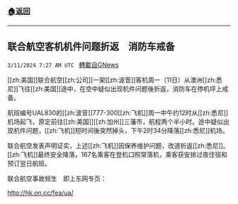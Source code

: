 ###  [:house:返回](README.md)
---


## 联合航空客机机件问题折返　消防车戒备
`3/11/2024 7:27 AM UTC ` [轉載自GNews](https://gnews.org/articles/2383589)

[[zh:美国]]联合航空[[zh:公司]]一架[[zh:波音]]客机周一（11日）从澳洲[[zh:悉尼]]飞往[[zh:美国]]途中，在空中疑似出现机件问题後折返，消防车在停机坪上戒备。

航班编号UAL830的[[zh:波音]]777-300[[zh:飞机]]周一中午约12时从[[zh:悉尼]]机场起飞，原定前往[[zh:美国]][[zh:加州]]三藩市，航程两个半小时。途中疑似出现机件问题，[[zh:飞机]]短时间後突然掉头，下午2时34分降落[[zh:悉尼]]机场。

联合航空发表声明证实，上述[[zh:飞机]]因保养维护问题，改道折返[[zh:悉尼]]。[[zh:飞机]]最终安全降落，167名乘客在登机口照常落机，乘客获安排过夜住宿和预订翌日航班。

联合航空事故频生　即上东网专页：

http://hk.on.cc/fea/ua/
